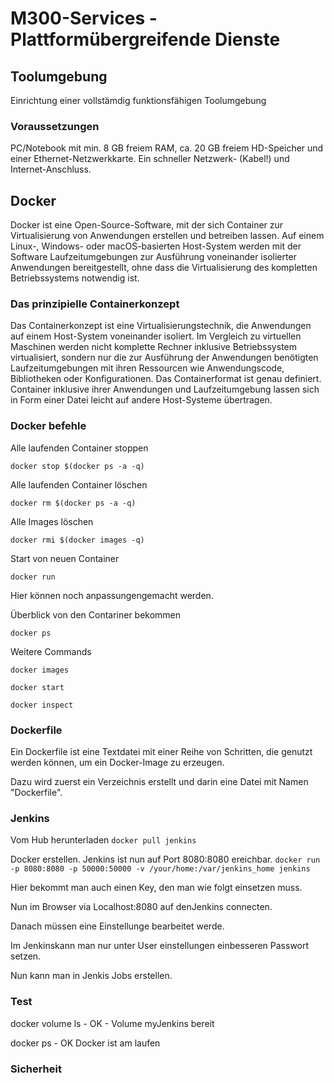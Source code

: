 # M300-Services - Plattformübergreifende Dienste

## Toolumgebung

Einrichtung einer vollstämdig funktionsfähigen Toolumgebung

### Voraussetzungen
PC/Notebook mit min. 8 GB freiem RAM, ca. 20 GB freiem HD-Speicher und einer Ethernet-Netzwerkkarte.
Ein schneller Netzwerk- (Kabel!) und Internet-Anschluss.

## Docker
Docker ist eine Open-Source-Software, mit der sich Container zur Virtualisierung von Anwendungen erstellen und betreiben lassen. Auf einem Linux-, Windows- oder macOS-basierten Host-System werden mit der Software Laufzeitumgebungen zur Ausführung voneinander isolierter Anwendungen bereitgestellt, ohne dass die Virtualisierung des kompletten Betriebssystems notwendig ist.

### Das prinzipielle Containerkonzept

Das Containerkonzept ist eine Virtualisierungstechnik, die Anwendungen auf einem Host-System voneinander isoliert. Im Vergleich zu virtuellen Maschinen werden nicht komplette Rechner inklusive Betriebssystem virtualisiert, sondern nur die zur Ausführung der Anwendungen benötigten Laufzeitumgebungen mit ihren Ressourcen wie Anwendungscode, Bibliotheken oder Konfigurationen. Das Containerformat ist genau definiert. Container inklusive ihrer Anwendungen und Laufzeitumgebung lassen sich in Form einer Datei leicht auf andere Host-Systeme übertragen.

### Docker befehle
Alle laufenden Container stoppen

`docker stop $(docker ps -a -q)`

Alle laufenden Container löschen

`docker rm $(docker ps -a -q)`

Alle Images löschen

`docker rmi $(docker images -q)`

Start von neuen Container

`docker run`

Hier können noch anpassungengemacht werden. 

Überblick von den Contariner bekommen

`docker ps`

Weitere Commands

`docker images `

`docker start `

`docker inspect`

### Dockerfile

Ein Dockerfile ist eine Textdatei mit einer Reihe von Schritten, die genutzt werden können, um ein Docker-Image zu erzeugen.

Dazu wird zuerst ein Verzeichnis erstellt und darin eine Datei mit Namen "Dockerfile".

### Jenkins

Vom Hub herunterladen
`docker pull jenkins`


Docker erstellen. Jenkins ist nun auf Port 8080:8080 ereichbar.
`docker run -p 8080:8080 -p 50000:50000 -v /your/home:/var/jenkins_home jenkins`

Hier bekommt man auch einen Key, den man wie folgt einsetzen muss.

Nun im Browser via Localhost:8080 auf denJenkins connecten.

Danach müssen eine Einstellunge bearbeitet werde. 

Im Jenkinskann man nur unter User einstellungen einbesseren Passwort setzen.

Nun kann man in Jenkis Jobs erstellen.

### Test

docker volume ls - OK - Volume myJenkins bereit

docker ps - OK Docker ist am laufen

### Sicherheit


